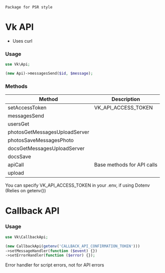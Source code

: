 `Package for PSR style`

# Vk API
* Uses curl

### Usage
```php
use Vk\Api;

(new Api)->messagesSend($id, $message);
```

### Methods
| Method                        | Description                |
|-------------------------------|----------------------------|
| setAccessToken                |VK_API_ACCESS_TOKEN         |
| messagesSend                  |                            |
| usersGet                      |                            |
| photosGetMessagesUploadServer |                            |
| photosSaveMessagesPhoto       |                            |
| docsGetMessagesUploadServer   |                            |
| docsSave                      |                            |
| apiCall                       | Base methods for API calls |
| upload                        |                            |

You can specify VK_API_ACCESS_TOKEN in your .env, if using Dotenv
(Relies on getenv())

# Callback API
### Usage
```php
use Vk\CallbackApi;

(new CallbackApi(getenv('CALLBACK_API_CONFIRMATION_TOKEN')))
->setMessageHandler(function ($event) {})
->setErrorHandler(function ($error) {});
```
Error handler for script errors, not for API errors
